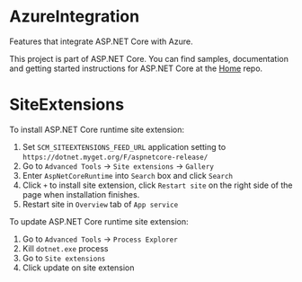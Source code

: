 AzureIntegration
===

Features that integrate ASP.NET Core with Azure.

This project is part of ASP.NET Core. You can find samples, documentation and getting started instructions for ASP.NET Core at the [Home](https://github.com/aspnet/home) repo.


SiteExtensions
===

To install ASP.NET Core runtime site extension:

1. Set `SCM_SITEEXTENSIONS_FEED_URL` application setting to `https://dotnet.myget.org/F/aspnetcore-release/`
2. Go to `Advanced Tools` -> `Site extensions` -> `Gallery`
3. Enter `AspNetCoreRuntime` into `Search` box and click `Search`
4. Click `+` to install site extension, click `Restart site` on the right side of the page when installation finishes.
5. Restart site in `Overview` tab of `App service`


To update ASP.NET Core runtime site extension:
1. Go to `Advanced Tools` -> `Process Explorer`
2. Kill `dotnet.exe` process
3. Go to `Site extensions`
4. Click update on site extension